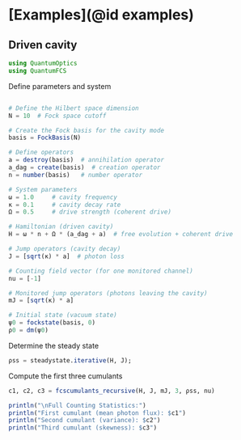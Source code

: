 # [Examples](@id examples)

## Driven cavity  

```julia
using QuantumOptics
using QuantumFCS
```

Define parameters and system 

```julia

# Define the Hilbert space dimension 
N = 10  # Fock space cutoff

# Create the Fock basis for the cavity mode
basis = FockBasis(N)

# Define operators
a = destroy(basis)  # annihilation operator
a_dag = create(basis)  # creation operator
n = number(basis)   # number operator

# System parameters
ω = 1.0     # cavity frequency
κ = 0.1     # cavity decay rate
Ω = 0.5     # drive strength (coherent drive)

# Hamiltonian (driven cavity)
H = ω * n + Ω * (a_dag + a)  # free evolution + coherent drive

# Jump operators (cavity decay)
J = [sqrt(κ) * a]  # photon loss

# Counting field vector (for one monitored channel)
nu = [-1]

# Monitored jump operators (photons leaving the cavity)
mJ = [sqrt(κ) * a]

# Initial state (vacuum state)
ψ0 = fockstate(basis, 0)
ρ0 = dm(ψ0)
```

Determine the steady state 

```julia
ρss = steadystate.iterative(H, J);

```

Compute the first three cumulants

```julia
c1, c2, c3 = fcscumulants_recursive(H, J, mJ, 3, ρss, nu)

println("\nFull Counting Statistics:")
println("First cumulant (mean photon flux): $c1")
println("Second cumulant (variance): $c2") 
println("Third cumulant (skewness): $c3")

```
